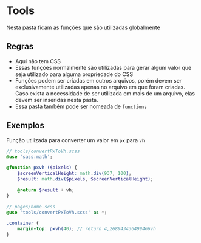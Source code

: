 # Tools
Nesta pasta ficam as funções que são utilizadas globalmente

## Regras
- Aqui não tem CSS
- Essas funções normalmente são utilizadas para gerar algum valor que seja utilizado para alguma propriedade do CSS
- Funções podem ser criadas em outros arquivos, porém devem ser exclusivamente utilizadas apenas no arquivo em que foram criadas. Caso exista a necessidade de ser utilizada em mais de um arquivo, elas devem ser inseridas nesta pasta.
- Essa pasta também pode ser nomeada de `functions`

## Exemplos
Função utilizada para converter um valor em `px` para `vh`
```scss
// tools/convertPxToVh.scss
@use 'sass:math';

@function pxvh ($pixels) {
	$screenVerticalHeight: math.div(937, 100);
	$result: math.div($pixels, $screenVerticalHeight);

	@return $result + vh;
}

// pages/home.scss
@use 'tools/convertPxToVh.scss' as *;

.container {
	margin-top: pxvh(40); // return 4,268943436499466vh
}
```
